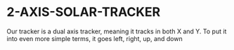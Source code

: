 # 2-AXIS-SOLAR-TRACKER
Our tracker is a dual axis tracker, meaning it tracks in both X and Y. To put it into even more simple terms, it goes left, right, up, and down
